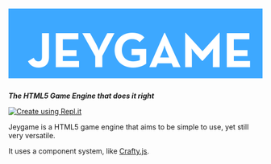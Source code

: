 # ![The Jeygame logo](./logo-big.svg)  
***The HTML5 Game Engine that does it right***

[![Create using Repl.it](https://repl.it/badge/github/jeygame/jeygame)](https://repl.it/github/jeygame/jeygame)

Jeygame is a HTML5 game engine that aims to be simple to use, yet still very versatile.

It uses a component system, like [Crafty.js](https://craftyjs.com).
